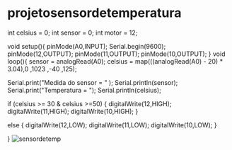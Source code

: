 # projetosensordetemperatura

int celsius = 0;
int sensor = 0;
int motor = 12;

void setup(){
  pinMode(A0,INPUT);
  Serial.begin(9600);
  pinMode(12,OUTPUT);
  pinMode(11,OUTPUT);
  pinMode(10,OUTPUT);
}
void loop(){
  sensor = analogRead(A0);
  celsius = map(((analogRead(A0) - 20) * 3.04),0 ,1023 ,-40 ,125);
  
  Serial.print("Medida do sensor = " );
  Serial.println(sensor);
  Serial.print("Temperatura = ");
  Serial.println(celsius);
 
  if (celsius >= 30 & celsius >=50)
  {
    digitalWrite(12,HIGH);
    digitalWrite(11,HIGH);
    digitalWrite(10,HIGH);
  }
  
  else 
  {
    digitalWrite(12,LOW);
    digitalWrite(11,LOW);
    digitalWrite(10,LOW);
  }
  
}
![sensordetemp](https://user-images.githubusercontent.com/132831270/236683776-678ac8ed-03c7-4b6a-bec1-64b0f6209260.png)



